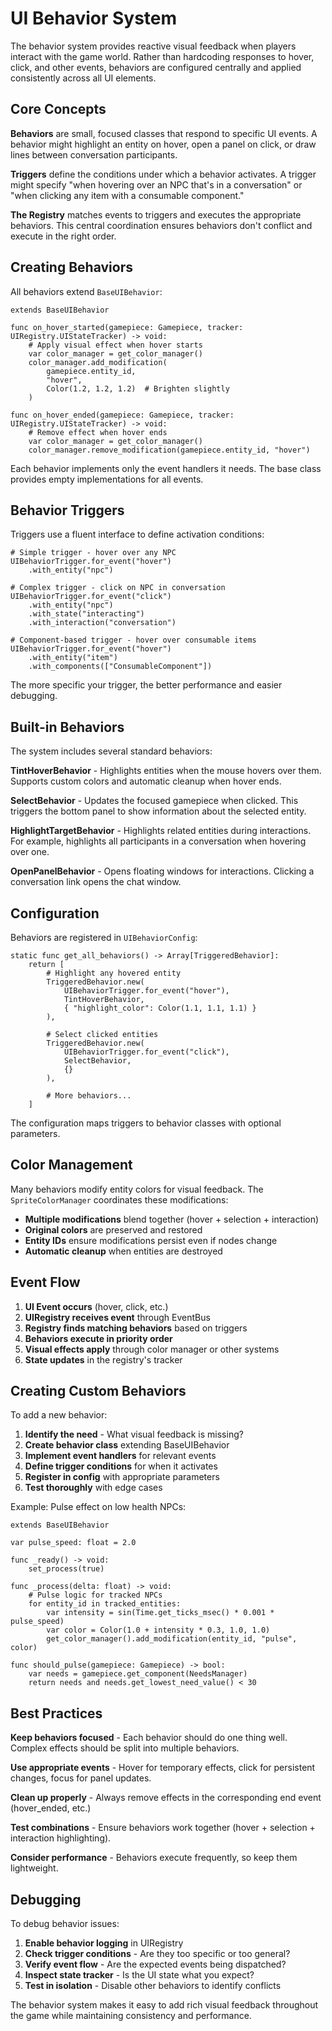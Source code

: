 # UI Behavior System

The behavior system provides reactive visual feedback when players interact with the game world. Rather than hardcoding responses to hover, click, and other events, behaviors are configured centrally and applied consistently across all UI elements.

## Core Concepts

**Behaviors** are small, focused classes that respond to specific UI events. A behavior might highlight an entity on hover, open a panel on click, or draw lines between conversation participants.

**Triggers** define the conditions under which a behavior activates. A trigger might specify "when hovering over an NPC that's in a conversation" or "when clicking any item with a consumable component."

**The Registry** matches events to triggers and executes the appropriate behaviors. This central coordination ensures behaviors don't conflict and execute in the right order.

## Creating Behaviors

All behaviors extend `BaseUIBehavior`:

```gdscript
extends BaseUIBehavior

func on_hover_started(gamepiece: Gamepiece, tracker: UIRegistry.UIStateTracker) -> void:
    # Apply visual effect when hover starts
    var color_manager = get_color_manager()
    color_manager.add_modification(
        gamepiece.entity_id,
        "hover",
        Color(1.2, 1.2, 1.2)  # Brighten slightly
    )

func on_hover_ended(gamepiece: Gamepiece, tracker: UIRegistry.UIStateTracker) -> void:
    # Remove effect when hover ends
    var color_manager = get_color_manager()
    color_manager.remove_modification(gamepiece.entity_id, "hover")
```

Each behavior implements only the event handlers it needs. The base class provides empty implementations for all events.

## Behavior Triggers

Triggers use a fluent interface to define activation conditions:

```gdscript
# Simple trigger - hover over any NPC
UIBehaviorTrigger.for_event("hover")
    .with_entity("npc")

# Complex trigger - click on NPC in conversation
UIBehaviorTrigger.for_event("click")
    .with_entity("npc")
    .with_state("interacting")
    .with_interaction("conversation")

# Component-based trigger - hover over consumable items
UIBehaviorTrigger.for_event("hover")
    .with_entity("item")
    .with_components(["ConsumableComponent"])
```

The more specific your trigger, the better performance and easier debugging.

## Built-in Behaviors

The system includes several standard behaviors:

**TintHoverBehavior** - Highlights entities when the mouse hovers over them. Supports custom colors and automatic cleanup when hover ends.

**SelectBehavior** - Updates the focused gamepiece when clicked. This triggers the bottom panel to show information about the selected entity.

**HighlightTargetBehavior** - Highlights related entities during interactions. For example, highlights all participants in a conversation when hovering over one.

**OpenPanelBehavior** - Opens floating windows for interactions. Clicking a conversation link opens the chat window.

## Configuration

Behaviors are registered in `UIBehaviorConfig`:

```gdscript
static func get_all_behaviors() -> Array[TriggeredBehavior]:
    return [
        # Highlight any hovered entity
        TriggeredBehavior.new(
            UIBehaviorTrigger.for_event("hover"),
            TintHoverBehavior,
            { "highlight_color": Color(1.1, 1.1, 1.1) }
        ),
        
        # Select clicked entities
        TriggeredBehavior.new(
            UIBehaviorTrigger.for_event("click"),
            SelectBehavior,
            {}
        ),
        
        # More behaviors...
    ]
```

The configuration maps triggers to behavior classes with optional parameters.

## Color Management

Many behaviors modify entity colors for visual feedback. The `SpriteColorManager` coordinates these modifications:

- **Multiple modifications** blend together (hover + selection + interaction)
- **Original colors** are preserved and restored
- **Entity IDs** ensure modifications persist even if nodes change
- **Automatic cleanup** when entities are destroyed

## Event Flow

1. **UI Event occurs** (hover, click, etc.)
2. **UIRegistry receives event** through EventBus
3. **Registry finds matching behaviors** based on triggers
4. **Behaviors execute in priority order**
5. **Visual effects apply** through color manager or other systems
6. **State updates** in the registry's tracker

## Creating Custom Behaviors

To add a new behavior:

1. **Identify the need** - What visual feedback is missing?
2. **Create behavior class** extending BaseUIBehavior
3. **Implement event handlers** for relevant events
4. **Define trigger conditions** for when it activates
5. **Register in config** with appropriate parameters
6. **Test thoroughly** with edge cases

Example: Pulse effect on low health NPCs:

```gdscript
extends BaseUIBehavior

var pulse_speed: float = 2.0

func _ready() -> void:
    set_process(true)

func _process(delta: float) -> void:
    # Pulse logic for tracked NPCs
    for entity_id in tracked_entities:
        var intensity = sin(Time.get_ticks_msec() * 0.001 * pulse_speed)
        var color = Color(1.0 + intensity * 0.3, 1.0, 1.0)
        get_color_manager().add_modification(entity_id, "pulse", color)

func should_pulse(gamepiece: Gamepiece) -> bool:
    var needs = gamepiece.get_component(NeedsManager)
    return needs and needs.get_lowest_need_value() < 30
```

## Best Practices

**Keep behaviors focused** - Each behavior should do one thing well. Complex effects should be split into multiple behaviors.

**Use appropriate events** - Hover for temporary effects, click for persistent changes, focus for panel updates.

**Clean up properly** - Always remove effects in the corresponding end event (hover_ended, etc.)

**Test combinations** - Ensure behaviors work together (hover + selection + interaction highlighting).

**Consider performance** - Behaviors execute frequently, so keep them lightweight.

## Debugging

To debug behavior issues:

1. **Enable behavior logging** in UIRegistry
2. **Check trigger conditions** - Are they too specific or too general?
3. **Verify event flow** - Are the expected events being dispatched?
4. **Inspect state tracker** - Is the UI state what you expect?
5. **Test in isolation** - Disable other behaviors to identify conflicts

The behavior system makes it easy to add rich visual feedback throughout the game while maintaining consistency and performance.